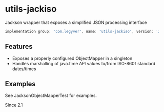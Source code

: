 # utils-jackiso
Jackson wrapper that exposes a simplified JSON processing interface

```groovy
implementation group: 'com.legyver', name: 'utils-jackiso', version: '3.4.0-alpha.1'
```
## Features
- Exposes a properly configured ObjectMapper in a singleton
- Handles marshalling of java.time API values to/from ISO-8601 standard dates/times

## Examples
See JacksonObjectMapperTest for examples.


Since 2.1